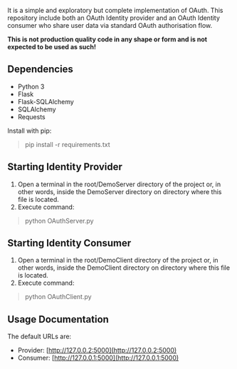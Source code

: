 It is a simple and exploratory but complete implementation of OAuth. This repository include both an OAuth Identity provider and an OAuth Identity consumer who share user data via standard OAuth authorisation flow.

**This is not production quality code in any shape or form and is not expected to be used as such!**

Dependencies
------------
* Python 3
* Flask
* Flask-SQLAlchemy
* SQLAlchemy
* Requests

Install with pip:
>pip install -r requirements.txt

Starting Identity Provider
--------------------------
1. Open a terminal in the root/DemoServer directory of the project or, in other words, inside the DemoServer directory on directory where this file is located.
2. Execute command:
>python OAuthServer.py

Starting Identity Consumer
--------------------------
1. Open a terminal in the root/DemoClient directory of the project or, in other words, inside the DemoClient directory on directory where this file is located.
2. Execute command:
>python OAuthClient.py

Usage Documentation
-------------------
The default URLs are:
* Provider: [http://127.0.0.2:5000](http://127.0.0.2:5000)
* Consumer: [http://127.0.0.1:5000](http://127.0.0.1:5000)
